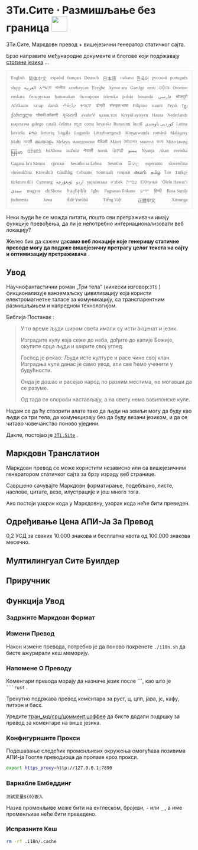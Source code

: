 <h1 style="justify-content:space-between">3Ти.Сите ⋅ Размишљање без граница <img src="//i-01.eu.org/3Ti/logo.svg" style="user-select:none;margin-top:-1px;width:42px"></h1>

3Ти.Сите, Маркдовн превод + вишејезични генератор статичког сајта.

Брзо направите међународне документе и блогове који подржавају [стотине језика](https://github.com/i18n-site/node/blob/main/lang/src/index.js) ...

<pre class="langli" style="display:flex;flex-wrap:wrap;background:transparent;border:1px solid #eee;font-size:12px;box-shadow:0 0 3px inset #eee;padding:12px 5px 4px 12px;justify-content:space-between;"><style>pre.langli i{font-weight:300;font-family:s;margin-right:7px;margin-bottom:8px;font-style:normal;color:#666;border-bottom:1px dashed #ccc;}</style><i>English</i><i> 简体中文 </i><i>español</i><i>français</i><i>Deutsch</i><i> 日本語 </i><i>italiano</i><i>한국어</i><i>русский</i><i>português</i><i>shqip</i><i>‫العربية‬</i><i>አማርኛ</i><i>অসমীয়া</i><i>azərbaycan</i><i>Eʋegbe</i><i>Aymar aru</i><i>Gaeilge</i><i>eesti</i><i>ଓଡ଼ିଆ</i><i>Oromoo</i><i>euskara</i><i>беларуская</i><i>bamanakan</i><i>български</i><i>íslenska</i><i>polski</i><i>bosanski</i><i>‫فارسی‬</i><i>भोजपुरी</i><i>Afrikaans</i><i>татар</i><i>dansk</i><i>‫ދިވެހިބަސް‬</i><i>ትግርኛ</i><i>डोगरी</i><i>संस्कृत भाषा</i><i>Filipino</i><i>suomi</i><i>Frysk</i><i>ខ្មែរ</i><i>ქართული</i><i>गोंयची कोंकणी</i><i>ગુજરાતી</i><i>avañe’ẽ</i><i>қазақ тілі</i><i>Kreyòl ayisyen</i><i>Hausa</i><i>Nederlands</i><i>кыргызча</i><i>galego</i><i>català</i><i>čeština</i><i>ಕನ್ನಡ</i><i>corsu</i><i>hrvatski</i><i>Runasimi</i><i>kurdî</i><i>‫کوردیی ناوەندی‬</i><i>Latina</i><i>latviešu</i><i>ລາວ</i><i>lietuvių</i><i>lingála</i><i>Luganda</i><i>Lëtzebuergesch</i><i>Kinyarwanda</i><i>română</i><i>Malagasy</i><i>Malti</i><i>मराठी</i><i>മലയാളം</i><i>Melayu</i><i>македонски</i><i>मैथिली</i><i>Māori</i><i>মৈতৈলোন্</i><i>монгол</i><i>বাংলা</i><i>Mizo ṭawng</i><i>မြန်မာ</i><i>𞄀𞄄𞄰𞄩𞄍𞄜𞄰</i><i>IsiXhosa</i><i>isiZulu</i><i>नेपाली</i><i>norsk</i><i>ਪੰਜਾਬੀ</i><i>‫پښتو‬</i><i>Nyanja</i><i>Akan</i><i>svenska</i><i>Gagana fa'a Sāmoa</i><i>српски</i><i>Sesotho sa Leboa</i><i>Sesotho</i><i>සිංහල</i><i>esperanto</i><i>slovenčina</i><i>slovenščina</i><i>Kiswahili</i><i>Gàidhlig</i><i>Cebuano</i><i>Soomaali</i><i>тоҷикӣ</i><i>తెలుగు</i><i>தமிழ்</i><i>ไทย</i><i>Türkçe</i><i>türkmen dili</i><i>Cymraeg</i><i>‫ئۇيغۇرچە‬</i><i>‫اردو‬</i><i>українська</i><i>o‘zbek</i><i>‫עברית‬</i><i>Ελληνικά</i><i>ʻŌlelo Hawaiʻi</i><i>‫سنڌي‬</i><i>magyar</i><i>chiShona</i><i>հայերեն</i><i>Igbo</i><i>Pagsasao Ilokano</i><i>‫ייִדיש‬</i><i>हिन्दी</i><i>Basa Sunda</i><i>Indonesia</i><i>Jawa</i><i>Èdè Yorùbá</i><i>Tiếng Việt</i><i> 正體中文 </i><i>Xitsonga</i></pre>

Неки људи ће се можда питати, пошто сви претраживачи имају функције превођења, да ли је непотребно интернационализовати веб локацију?

Желео бих да кажем да**само веб локације које генеришу статичне преводе могу да подрже вишејезичну претрагу целог текста на сајту и оптимизацију претраживача** .

## Увод

Научнофантастични роман „Три тела” (кинески изговор:`3Tǐ` ) фикционализује ванземаљску цивилизацију која користи електромагнетне таласе за комуникацију, са транспарентним размишљањем и напредном технологијом.

Библија·Постанак :

> У то време људи широм света имали су исти акценат и језик.
>
> Изградите кулу која сеже до неба, дођите до капије Божије, окупите срца људи и ширите свој углед.
>
> Господ је рекао: Људи исте културе и расе чине свој клан. Изградња куле данас је само увод, али све ћемо учинити у будућности.
>
> Онда је дошао и расејао народ по разним местима, не могавши да се разуме.
>
> Од тада се спорови настављају, а на свету нема вавилонске куле.

Надам се да ћу створити алате тако да људи на земљи могу да буду као људи са три тела, да комуницирају без да буду везани језиком, и да се читаво човечанство поново уједини.

Дакле, постојао је [`3Ti.Site`](//3Ti.Site) .

## Маркдовн Транслатион

Маркдовн превод се може користити независно или са вишејезичним генератором статичког сајта за брзу израду веб странице.

Савршено сачувајте Маркдовн форматирање, подебљано, листе, наслове, цитате, везе, илустрације и још много тога.

Ако постоји узорак кода у Маркдовну, узорак кода неће бити преведен.

## Одређивање Цена АПИ-Ја За Превод

0,2 УСД за сваких 10.000 знакова и бесплатна квота од 100.000 знакова месечно.

## Мултилингуал Сите Буилдер

## Приручник

## Функција Увод

### Задржите Маркдовн Формат

### Измени Превод

Након измене превода, потребно је да поново покренете `./i18n.sh` да бисте ажурирали кеш меморију.

### Напомене О Преводу

Коментари превода морају да назначе језик после \```, као што је ` ```rust` .

Тренутно подржава превод коментара за руст, ц, цпп, јава, јс, кафу, питхон и басх.

Уредите [тран_мд/срц/цоммент.цоффее](https://github.com/i18n-site/node/blob/main/tran_md/src/comment.coffee) да бисте додали подршку за превод за коментаре на више језика.

### Конфигуришите Прокси

Подешавање следећих променљивих окружења омогућава позивима АПИ-ја Гоогле преводиоца да пролазе кроз прокси.

```bash
export https_proxy=http://127.0.0.1:7890
```

### Вариабле Ембеддинг

```
测试变量${0}嵌入
```

Назив променљиве може бити на енглеском, бројеви, `-` или `_` , а име променљиве неће бити преведено.

### Испразните Кеш

```bash
rm -rf .i18n/.cache
```
